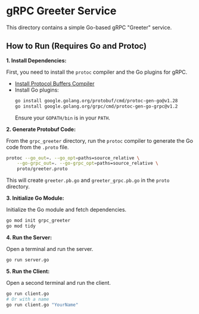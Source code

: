 # gRPC Greeter Service

This directory contains a simple Go-based gRPC "Greeter" service.

## How to Run (Requires Go and Protoc)

**1. Install Dependencies:**

First, you need to install the `protoc` compiler and the Go plugins for gRPC.

-   [Install Protocol Buffers Compiler](https://grpc.io/docs/protoc-installation/)
-   Install Go plugins:
    ```sh
    go install google.golang.org/protobuf/cmd/protoc-gen-go@v1.28
    go install google.golang.org/grpc/cmd/protoc-gen-go-grpc@v1.2
    ```
    Ensure your `GOPATH/bin` is in your `PATH`.

**2. Generate Protobuf Code:**

From the `grpc_greeter` directory, run the `protoc` compiler to generate the Go code from the `.proto` file.

```sh
protoc --go_out=. --go_opt=paths=source_relative \
    --go-grpc_out=. --go-grpc_opt=paths=source_relative \
    proto/greeter.proto
```

This will create `greeter.pb.go` and `greeter_grpc.pb.go` in the `proto` directory.

**3. Initialize Go Module:**

Initialize the Go module and fetch dependencies.

```sh
go mod init grpc_greeter
go mod tidy
```

**4. Run the Server:**

Open a terminal and run the server.

```sh
go run server.go
```

**5. Run the Client:**

Open a second terminal and run the client.

```sh
go run client.go
# Or with a name
go run client.go "YourName"
```
